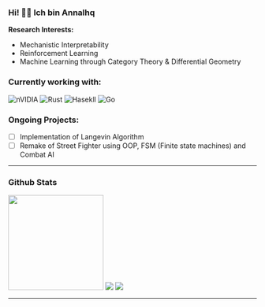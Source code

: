 <h3>Hi! 👋🏻 Ich bin Annalhq</h3>

**Research Interests:**  
- Mechanistic Interpretability
- Reinforcement Learning
- Machine Learning through Category Theory & Differential Geometry

<h3>Currently working with: </h3>

![nVIDIA](https://img.shields.io/badge/cuda-000000.svg?style=for-the-badge&logo=nVIDIA&logoColor=green)
![Rust](https://img.shields.io/badge/rust-%23000000.svg?style=for-the-badge&logo=rust&logoColor=white)
![Hasekll](https://img.shields.io/badge/-Haskell-000000?style=for-the-badge&logo=haskell&logoColor=magenta)
![Go](https://img.shields.io/badge/go-000000?style=for-the-badge&logo=go&logoColor=%2300ADD8)

<h3>Ongoing Projects: </h3>

- [ ] Implementation of Langevin Algorithm
- [ ] Remake of Street Fighter using OOP, FSM (Finite state machines) and Combat AI

---
<h3>Github Stats</h3>
<!--   <img src="https://denvercoder1-github-readme-stats.vercel.app/api/?username=annalhq&show_icons=true&include_all_commits=true&count_private=true&theme=tokyonight&hide_border=true" height="192px"> -->

  <img src="https://github-readme-streak-stats.herokuapp.com?user=annalhq&theme=blueberry-duo&hide_border=true" height="193px"/>

  <img src="https://github-readme-activity-graph.vercel.app/graph/?username=annalhq&theme=react-dark&hide_border=true&area=true">
  
  <img src="https://komarev.com/ghpvc/?username=annalhq&style=flat-square">
  
---


